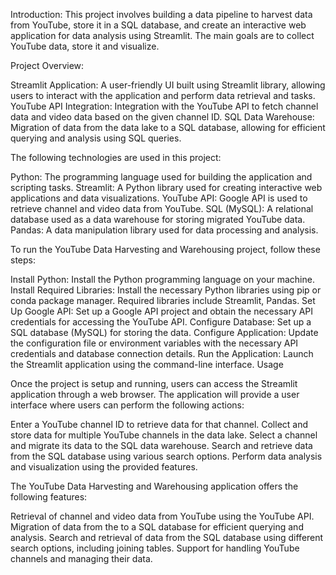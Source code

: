 Introduction: This project involves building a data pipeline to harvest data from YouTube, store it in a SQL database, and create an interactive web application for data analysis using Streamlit. The main goals are to collect YouTube data, store it and visualize.

Project Overview:

Streamlit Application: A user-friendly UI built using Streamlit library, allowing users to interact with the application and perform data retrieval and tasks. 
YouTube API Integration: Integration with the YouTube API to fetch channel data and video data based on the given channel ID. 
SQL Data Warehouse: Migration of data from the data lake to a SQL database, allowing for efficient querying and analysis using SQL queries.

The following technologies are used in this project:

Python: The programming language used for building the application and scripting tasks. 
Streamlit: A Python library used for creating interactive web applications and data visualizations. 
YouTube API: Google API is used to retrieve channel and video data from YouTube. 
SQL (MySQL): A relational database used as a data warehouse for storing migrated YouTube data. 
Pandas: A data manipulation library used for data processing and analysis.

To run the YouTube Data Harvesting and Warehousing project, follow these steps:

Install Python: Install the Python programming language on your machine. 
Install Required Libraries: Install the necessary Python libraries using pip or conda package manager. 
Required libraries include Streamlit, Pandas. 
Set Up Google API: Set up a Google API project and obtain the necessary API credentials for accessing the YouTube API. 
Configure Database: Set up a SQL database (MySQL) for storing the data.
Configure Application: Update the configuration file or environment variables with the necessary API credentials and database connection details. 
Run the Application: Launch the Streamlit application using the command-line interface. Usage

Once the project is setup and running, users can access the Streamlit application through a web browser. The application will provide a user interface where users can perform the following actions:

Enter a YouTube channel ID to retrieve data for that channel. Collect and store data for multiple YouTube channels in the data lake. Select a channel and migrate its data to the SQL data warehouse. Search and retrieve data from the SQL database using various search options. Perform data analysis and visualization using the provided features.

The YouTube Data Harvesting and Warehousing application offers the following features:

Retrieval of channel and video data from YouTube using the YouTube API. Migration of data from the to a SQL database for efficient querying and analysis. Search and retrieval of data from the SQL database using different search options, including joining tables. Support for handling YouTube channels and managing their data.
